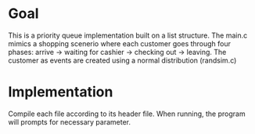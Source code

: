 # Goal
This is a priority queue implementation built on a list structure. The main.c mimics a shopping scenerio where each customer goes through
four phases: arrive -> waiting for cashier -> checking out -> leaving. The customer as events are created using a normal distribution (randsim.c)

# Implementation
Compile each file according to its header file. When running, the program will prompts for necessary parameter.
